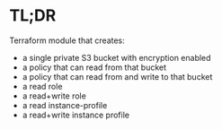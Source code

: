 # TL;DR

Terraform module that creates:
 
* a single private S3 bucket with encryption enabled
* a policy that can read from that bucket
* a policy that can read from and write to that bucket
* a read role 
* a read+write role
* a read instance-profile
* a read+write instance profile

